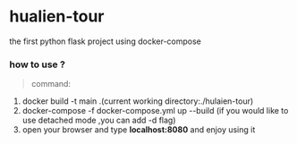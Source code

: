 # hualien-tour
the first python flask project using docker-compose 

### how to use ?
> command:
1. docker build -t main .(current working directory:./hulaien-tour)
2. docker-compose -f docker-compose.yml up --build (if you would like to use detached mode ,you can add -d flag)
3. open your browser and type **localhost:8080** and enjoy using it 
